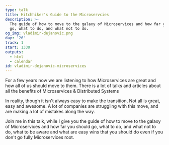 ```yaml
---
type: talk
title: Hitchhiker's Guide to the Microservcies
description: >-
  The guide of how to move to the galaxy of Microservices and how far you should
  go, what to do, and what not to do.
og_img: vladimir-dejanovic.png
day: '26'
track: 1
start: 1330
outputs:
  - html
  - calendar
id: vladimir-dejanovic-microservices
---
```


For a few years now we are listening to how Microservices are great and how all of us should move to them. There is a lot of talks and articles about all the benefits of Microservices & Distributed Systems

In reality, though it isn't always easy to make the transition,  Not all is great, easy and awesome. A lot of companies are struggling with this move, and are making a lot of mistakes along the way.

Join me in this talk, while I give you the guide of how to move to the galaxy of Microservices and how far you should go, what to do, and what not to do, what to be aware and what are easy wins that you should do even if you don't go fully Microservices root.
